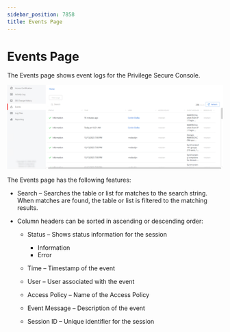 ```yaml
---
sidebar_position: 7858
title: Events Page
---
```


# Events Page

The Events page shows event logs for the Privilege Secure Console.

![Audit and Reporting Events Page](../../../../../../../../static/images/PrivilegeSecure_4.2/Content/Resources/Images/PrivilegeSecure/AccessManagement/Admin/AuditReporting/EventsPage.png "Audit and Reporting Events Page")

The Events page has the following features:

* Search – Searches the table or list for matches to the search string. When matches are found, the table or list is filtered to the matching results.
* Column headers can be sorted in ascending or descending order:

  * Status – Shows status information for the session

    * Information
    * Error
  * Time – Timestamp of the event
  * User – User associated with the event
  * Access Policy – Name of the Access Policy
  * Event Message – Description of the event
  * Session ID – Unique identifier for the session